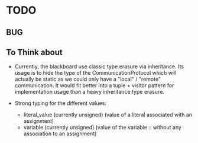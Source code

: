 # TODO

## BUG

## To Think about

* Currently, the blackboard use classic type erasure via inheritance. Its usage is to hide the type of the CommunicationProtocol which will actually be static as we could only have a "local" / "remote" communication. It would fit better into a tuple + visitor pattern for implementation usage than a heavy inheritance type erasure.

* Strong typing for the different values:
  * literal_value (currently unsigned) (value of a literal associated with an assignment)
  * variable      (currently unsigned) (value of the variable :: without any association to an assignment)